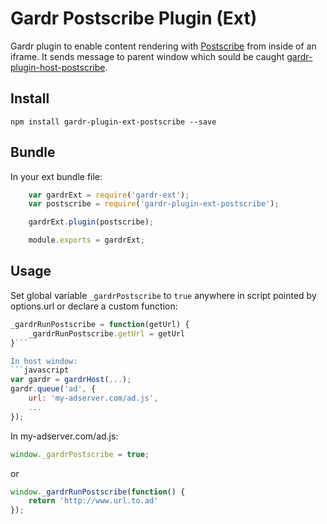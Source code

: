 # Gardr Postscribe Plugin (Ext)

Gardr plugin to enable content rendering with [Postscribe](https://github.com/krux/postscribe) from inside of an iframe.
It sends message to parent window which sould be caught [gardr-plugin-host-postscribe](https://github.com/Schibsted-Tech-Polska/gardr-plugin-host-postscribe).


## Install

```
npm install gardr-plugin-ext-postscribe --save
```

## Bundle

In your ext bundle file:
```javascript
    var gardrExt = require('gardr-ext');
    var postscribe = require('gardr-plugin-ext-postscribe');

    gardrExt.plugin(postscribe);

    module.exports = gardrExt;
```

## Usage

Set global variable ```_gardrPostscribe``` to ```true``` anywhere in script pointed by options.url or declare a custom function: 
```javascript
_gardrRunPostscribe = function(getUrl) { 
    _gardrRunPostscribe.getUrl = getUrl
}```

In host window:
```javascript
var gardr = gardrHost(...);
gardr.queue('ad', {
    url: 'my-adserver.com/ad.js',
    ...
});
```

In my-adserver.com/ad.js:
```javascript
window._gardrPostscribe = true;
```
or
```javascript
window._gardrRunPostscribe(function() {
    return 'http://www.url.to.ad'
});
```
